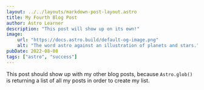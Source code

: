 ```yaml
---
layout: ../../layouts/markdown-post-layout.astro
title: My Fourth Blog Post
author: Astro Learner
description: "This post will show up on its own!"
image:
    url: "https://docs.astro.build/default-og-image.png"
    alt: "The word astro against an illustration of planets and stars."
pubDate: 2022-08-08
tags: ["astro", "success"]
---
```

This post should show up with my other blog posts, because `Astro.glob()` is returning a list of all my posts in order to create my list.